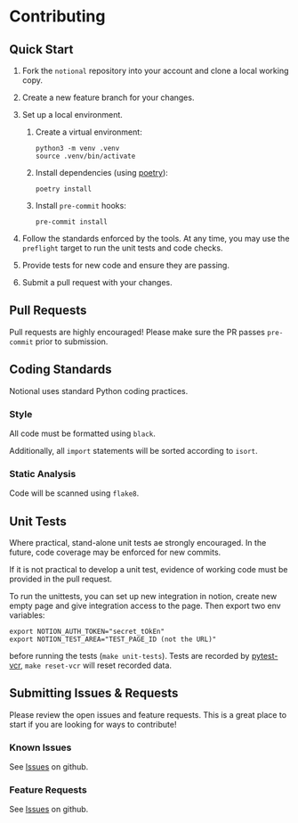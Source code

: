 # Contributing #

## Quick Start ##

1. Fork the `notional` repository into your account and clone a local working copy.

2. Create a new feature branch for your changes.

3. Set up a local environment.

    1. Create a virtual environment:

       ```shell
       python3 -m venv .venv
       source .venv/bin/activate
       ```

    2. Install dependencies (using [poetry](https://python-poetry.org/)):

       ```shell
       poetry install
       ```

    3. Install `pre-commit` hooks:

       ```shell
       pre-commit install
       ```

4. Follow the standards enforced by the tools.  At any time, you may use the
   `preflight` target to run the unit tests and code checks.

5. Provide tests for new code and ensure they are passing.

6. Submit a pull request with your changes.

## Pull Requests ##

Pull requests are highly encouraged!  Please make sure the PR passes `pre-commit`
prior to submission.

## Coding Standards ##

Notional uses standard Python coding practices.

### Style ###

All code must be formatted using `black`.

Additionally, all `import` statements will be sorted according to `isort`.

### Static Analysis ###

Code will be scanned using `flake8`.

## Unit Tests ##

Where practical, stand-alone unit tests ae strongly encouraged.  In the future,
code coverage may be enforced for new commits.

If it is not practical to develop a unit test, evidence of working code must
be provided in the pull request.

To run the unittests, you can set up new integration in notion, create new empty
page and give integration access to the page. Then export two env variables:

```shell
export NOTION_AUTH_TOKEN="secret_tOkEn"
export NOTION_TEST_AREA="TEST_PAGE_ID (not the URL)"
```

before running the tests (`make unit-tests`). Tests are recorded by
[pytest-vcr](https://pytest-vcr.readthedocs.io/en/latest/), `make reset-vcr`
will reset recorded data.

## Submitting Issues & Requests ##

Please review the open issues and feature requests.  This is a great place to start if
you are looking for ways to contribute!

### Known Issues ###

See [Issues](https://github.com/jheddings/notional/issues) on github.

### Feature Requests ###

See [Issues](https://github.com/jheddings/notional/issues) on github.
